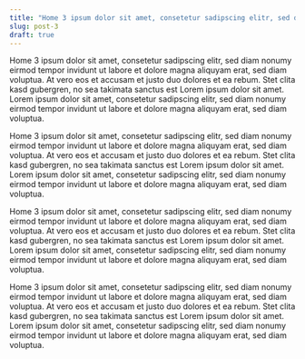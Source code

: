 ```yaml
---
title: "Home 3 ipsum dolor sit amet, consetetur sadipscing elitr, sed diam nonumy eirmod tempor"
slug: post-3
draft: true
---
```


Home 3 ipsum dolor sit amet, consetetur sadipscing elitr, sed diam nonumy eirmod tempor invidunt ut labore et dolore magna aliquyam erat, sed diam voluptua. At vero eos et accusam et justo duo dolores et ea rebum. Stet clita kasd gubergren, no sea takimata sanctus est Lorem ipsum dolor sit amet. Lorem ipsum dolor sit amet, consetetur sadipscing elitr, sed diam nonumy eirmod tempor invidunt ut labore et dolore magna aliquyam erat, sed diam voluptua.

Home 3 ipsum dolor sit amet, consetetur sadipscing elitr, sed diam nonumy eirmod tempor invidunt ut labore et dolore magna aliquyam erat, sed diam voluptua. At vero eos et accusam et justo duo dolores et ea rebum. Stet clita kasd gubergren, no sea takimata sanctus est Lorem ipsum dolor sit amet. Lorem ipsum dolor sit amet, consetetur sadipscing elitr, sed diam nonumy eirmod tempor invidunt ut labore et dolore magna aliquyam erat, sed diam voluptua.

Home 3 ipsum dolor sit amet, consetetur sadipscing elitr, sed diam nonumy eirmod tempor invidunt ut labore et dolore magna aliquyam erat, sed diam voluptua. At vero eos et accusam et justo duo dolores et ea rebum. Stet clita kasd gubergren, no sea takimata sanctus est Lorem ipsum dolor sit amet. Lorem ipsum dolor sit amet, consetetur sadipscing elitr, sed diam nonumy eirmod tempor invidunt ut labore et dolore magna aliquyam erat, sed diam voluptua.

Home 3 ipsum dolor sit amet, consetetur sadipscing elitr, sed diam nonumy eirmod tempor invidunt ut labore et dolore magna aliquyam erat, sed diam voluptua. At vero eos et accusam et justo duo dolores et ea rebum. Stet clita kasd gubergren, no sea takimata sanctus est Lorem ipsum dolor sit amet. Lorem ipsum dolor sit amet, consetetur sadipscing elitr, sed diam nonumy eirmod tempor invidunt ut labore et dolore magna aliquyam erat, sed diam voluptua.
